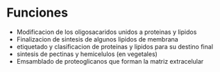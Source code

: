 # Funciones

- Modificacion de los oligosacaridos unidos a proteinas y lipidos
- Finalizacion de sintesis de algunos lipidos de membrana
- etiquetado y clasificacion de proteinas y lipidos para su destino final
- sintesis de pectinas y hemicelulos (en vegetales)
- Emsamblado de proteoglicanos que forman la matriz extracelular